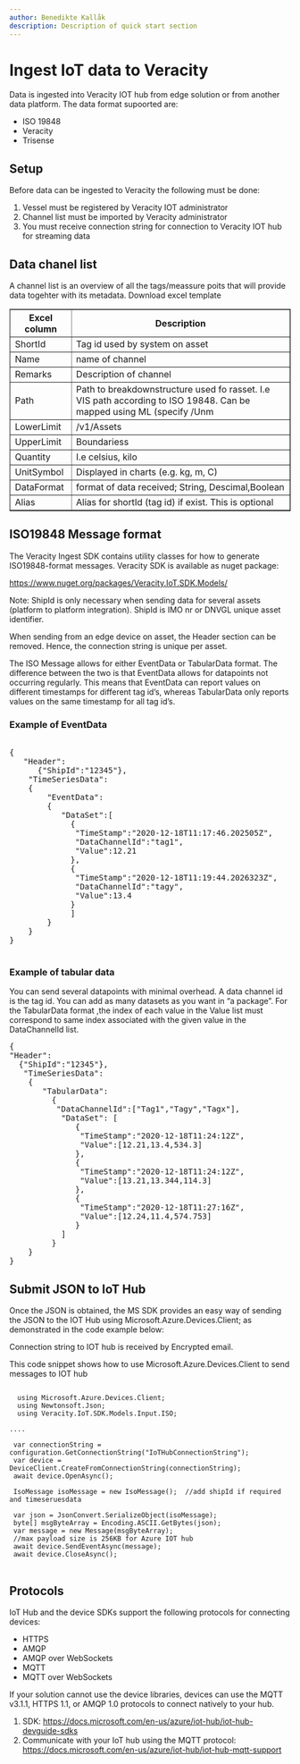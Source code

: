 ```yaml
---
author: Benedikte Kallåk
description: Description of quick start section
---
```


# Ingest IoT data to Veracity

Data is ingested into Veracity IOT hub from edge solution or from another data platform. 
The data format supoorted are:
 - ISO 19848
 - Veracity 
 - Trisense 

## Setup
Before data can be ingested to Veracity the following must be done:
1.	Vessel must be registered by Veracity IOT administrator
2.	Channel list must be imported by Veracity administrator
3.	You must receive connection string for connection to Veracity IOT hub for streaming data


## Data chanel list

A channel list is an overview of all the tags/meassure poits that will provide data togehter with its metadata. 
Download excel template 

<table border="1" width="100%">
    <thead>
      <tr>	  
	    <th>Excel column</th>
        <th>Description</th>        
      </tr>
    </thead>
    <tbody>             
		<tr>
		    <td>ShortId</td>
            <td>Tag id used by system on asset </td>
        </tr>
		<tr>
		    <td>Name</td>
            <td>name of channel</td>
        </tr>
		<tr>
		    <td>Remarks</td>
            <td>Description of channel</td>                  
        </tr>
		<tr>
		    <td>Path</td>
            <td>Path to breakdownstructure used fo rasset. I.e VIS path according to ISO 19848. Can be mapped using ML (specify /Unm</td>                  
        </tr>
		<tr>
		    <td>LowerLimit</td>
            <td>/v1/Assets</td>                  
        </tr>
		<tr>
		    <td>UpperLimit</td>
            <td>Boundariess</td>                  
        </tr>
		<tr>
		    <td>Quantity</td>
            <td>I.e celsius, kilo</td>                  
        </tr>
		<tr>
		    <td>UnitSymbol</td>
            <td>Displayed in charts (e.g. kg, m, C)</td>                  
        </tr>	
		<tr>
		    <td>DataFormat</td>
            <td>format of data received; String, Descimal,Boolean</td>                  
        </tr>	
		<tr>
		    <td>Alias</td>
            <td>Alias for shortId (tag id) if exist. This is optional</td>                  
        </tr>			
		
 </tbody>    		
 </table>


## ISO19848 Message format

The Veracity Ingest SDK contains utility classes for how to generate ISO19848-format messages.
Veracity SDK is available as nuget package:

https://www.nuget.org/packages/Veracity.IoT.SDK.Models/


Note: ShipId is only necessary when sending data for several assets (platform to platform integration).
ShipId is IMO nr or DNVGL unique asset identifier.

When sending from an edge device on asset, the Header section can be removed. Hence, the connection string is unique per asset.

The ISO Message allows for either EventData or TabularData format. The difference between the two is that EventData allows for datapoints not occurring regularly. This means that EventData can report values on different timestamps for different tag id’s, whereas TabularData only reports values on the same timestamp for all tag id’s. 

### Example of EventData
<pre>

{
   "Header":
      {"ShipId":"12345"},
    "TimeSeriesData":
	{
	    "EventData":
		{
		   "DataSet":[
		     {
			  "TimeStamp":"2020-12-18T11:17:46.202505Z",
			  "DataChannelId":"tag1",
			  "Value":12.21
			 },
			 {
			  "TimeStamp":"2020-12-18T11:19:44.2026323Z",
			  "DataChannelId":"tagy",
			  "Value":13.4
			 }
			 ]
		}
	}
}

</pre>

### Example of tabular data
You can send several datapoints with minimal overhead.  A data channel id is the tag id. You can add as many datasets as you want in “a package”. 
For the TabularData format ,the index of each value in the Value list must correspond to same index associated with the given value in the DataChannelId list. 

<pre>
{
"Header":
  {"ShipId":"12345"},
   "TimeSeriesData":
    {
	   "TabularData":
	     {		
		  "DataChannelId":["Tag1","Tagy","Tagx"],
		   "DataSet": [
		      {
			   "TimeStamp":"2020-12-18T11:24:12Z",
			   "Value":[12.21,13.4,534.3]
			  },
			  {
			   "TimeStamp":"2020-12-18T11:24:12Z",
			   "Value":[13.21,13.344,114.3]
			  },
              {
			   "TimeStamp":"2020-12-18T11:27:16Z",
			   "Value":[12.24,11.4,574.753]
			  }			  
		   ]
		 }
	}
}	
</pre>		   
	   
	

## Submit JSON  to IoT Hub

Once the JSON is obtained, the MS SDK provides an easy way of sending the JSON to the IOT Hub using Microsoft.Azure.Devices.Client; as demonstrated in the code example below:

Connection string to IOT hub is received by Encrypted email.

This code snippet shows how to use Microsoft.Azure.Devices.Client to send messages to IOT hub

<pre>
<code>
  using Microsoft.Azure.Devices.Client;
  using Newtonsoft.Json;
  using Veracity.IoT.SDK.Models.Input.ISO;

....

 var connectionString = configuration.GetConnectionString("IoTHubConnectionString");
 var device = DeviceClient.CreateFromConnectionString(connectionString);
 await device.OpenAsync();
			
 IsoMessage isoMessage = new IsoMessage();  //add shipId if required and timeseruesdata
 
 var json = JsonConvert.SerializeObject(isoMessage);
 byte[] msgByteArray = Encoding.ASCII.GetBytes(json);
 var message = new Message(msgByteArray);
 //max payload size is 256KB for Azure IOT hub
 await device.SendEventAsync(message);
 await device.CloseAsync();
</code>
</pre>

## Protocols
IoT Hub and the device SDKs support the following protocols for connecting devices:
- HTTPS
- AMQP
- AMQP over WebSockets
- MQTT
- MQTT over WebSockets

If your solution cannot use the device libraries, devices can use the MQTT v3.1.1, HTTPS 1.1, or AMQP 1.0 protocols to connect natively to your hub.
1.	SDK: https://docs.microsoft.com/en-us/azure/iot-hub/iot-hub-devguide-sdks
2.	Communicate with your IoT hub using the MQTT protocol: https://docs.microsoft.com/en-us/azure/iot-hub/iot-hub-mqtt-support
